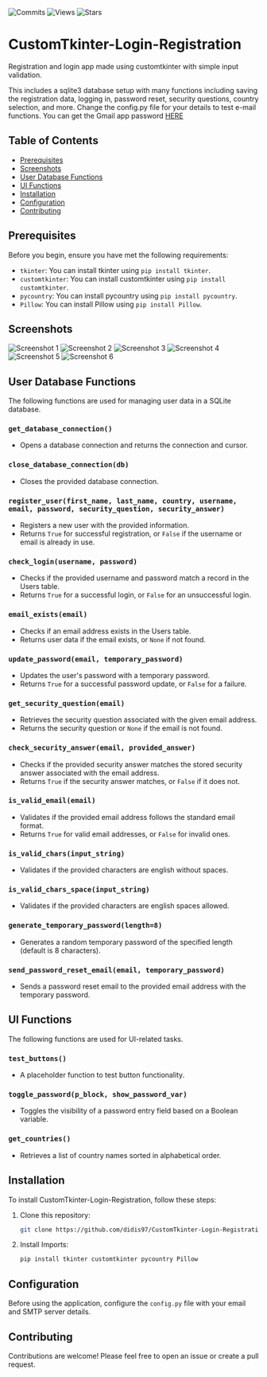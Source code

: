 ![Commits](https://img.shields.io/github/commit-activity/t/cfunkz/CustomTkinter-Login-Registration) ![Views](https://img.shields.io/github/views/repo/cfunkz/CustomTkinter-Login-Registration) ![Stars](https://img.shields.io/github/stars/cfunkz/CustomTkinter-Login-Registration?style=social)


# CustomTkinter-Login-Registration

Registration and login app made using customtkinter with simple input validation.

This includes a sqlite3 database setup with many functions including saving the registration data, logging in, password reset, security questions, country selection, and more. Change the config.py file for your details to test e-mail functions. You can get the Gmail app password [HERE](https://myaccount.google.com/apppasswords)

## Table of Contents

- [Prerequisites](#prerequisites)
- [Screenshots](#screenshots)
- [User Database Functions](#user-database-functions)
- [UI Functions](#ui-functions)
- [Installation](#installation)
- [Configuration](#configuration)
- [Contributing](#contributing)

## Prerequisites

Before you begin, ensure you have met the following requirements:

- `tkinter`: You can install tkinter using `pip install tkinter`.
- `customtkinter`: You can install customtkinter using `pip install customtkinter`.
- `pycountry`: You can install pycountry using `pip install pycountry`.
- `Pillow`: You can install Pillow using `pip install Pillow`.

## Screenshots
![Screenshot 1](https://github.com/didis97/CustomTkinter-Login-Registration/assets/116670695/612f6670-2c69-449a-b939-60bcaeb4e49b)
![Screenshot 2](https://github.com/didis97/CustomTkinter-Login-Registration/assets/116670695/0f2bf83d-fa3a-4532-acba-5a51d06e3b3e)
![Screenshot 3](https://github.com/didis97/CustomTkinter-Login-Registration/assets/116670695/32c01453-6e29-4c76-948b-e8d6a898b1ea)
![Screenshot 4](https://github.com/didis97/CustomTkinter-Login-Registration/assets/116670695/455a038b-72ed-42f4-9119-9205b00bdf97)
![Screenshot 5](https://github.com/didis97/CustomTkinter-Login-Registration/assets/116670695/b1037e9f-0591-4ef3-b7b4-79fd9f05496a)
![Screenshot 6](https://github.com/didis97/CustomTkinter-Login-Registration/assets/116670695/cba1b69a-774a-4629-b380-807f71122eda)

## User Database Functions

The following functions are used for managing user data in a SQLite database.

### `get_database_connection()`
- Opens a database connection and returns the connection and cursor.

### `close_database_connection(db)`
- Closes the provided database connection.

### `register_user(first_name, last_name, country, username, email, password, security_question, security_answer)`
- Registers a new user with the provided information.
- Returns `True` for successful registration, or `False` if the username or email is already in use.

### `check_login(username, password)`
- Checks if the provided username and password match a record in the Users table.
- Returns `True` for a successful login, or `False` for an unsuccessful login.

### `email_exists(email)`
- Checks if an email address exists in the Users table.
- Returns user data if the email exists, or `None` if not found.

### `update_password(email, temporary_password)`
- Updates the user's password with a temporary password.
- Returns `True` for a successful password update, or `False` for a failure.

### `get_security_question(email)`
- Retrieves the security question associated with the given email address.
- Returns the security question or `None` if the email is not found.

### `check_security_answer(email, provided_answer)`
- Checks if the provided security answer matches the stored security answer associated with the email address.
- Returns `True` if the security answer matches, or `False` if it does not.

### `is_valid_email(email)`
- Validates if the provided email address follows the standard email format.
- Returns `True` for valid email addresses, or `False` for invalid ones.

### `is_valid_chars(input_string)`
- Validates if the provided characters are english without spaces.

### `is_valid_chars_space(input_string)`
- Validates if the provided characters are english spaces allowed.

### `generate_temporary_password(length=8)`
- Generates a random temporary password of the specified length (default is 8 characters).

### `send_password_reset_email(email, temporary_password)`
- Sends a password reset email to the provided email address with the temporary password.

## UI Functions

The following functions are used for UI-related tasks.

### `test_buttons()`
- A placeholder function to test button functionality.

### `toggle_password(p_block, show_password_var)`
- Toggles the visibility of a password entry field based on a Boolean variable.

### `get_countries()`
- Retrieves a list of country names sorted in alphabetical order.


## Installation

To install CustomTkinter-Login-Registration, follow these steps:

1. Clone this repository:

   ```bash
   git clone https://github.com/didis97/CustomTkinter-Login-Registration.git

2. Install Imports:

   ```bash
   pip install tkinter customtkinter pycountry Pillow

## Configuration

Before using the application, configure the `config.py` file with your email and SMTP server details.

## Contributing

Contributions are welcome! Please feel free to open an issue or create a pull request.
